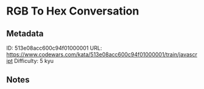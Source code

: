 # RGB To Hex Conversation

## Metadata
ID: 513e08acc600c94f01000001
URL: https://www.codewars.com/kata/513e08acc600c94f01000001/train/javascript
Difficulty: 5 kyu

## Notes

